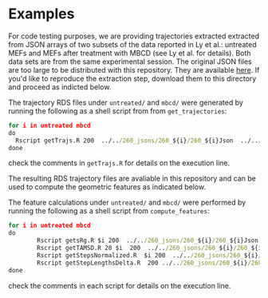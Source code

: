 # Examples

For code testing purposes, we are providing trajectories extracted extracted from JSON arrays of two subsets of the data reported in Ly et al.: untreated MEFs and MEFs after treatment with MBCD (see Ly et al. for details). Both data sets are from the same experimental session. The original JSON files are too large to be distributed with this repository. They are available [here](url). If you'd like to reproduce the extraction step, download them to this directory and proceed as indicted below.

The trajectory RDS files under `untreated/` and `mbcd/` were generated by running the following as a shell script from from `get_trajectories`:
```bat
for i in untreated mbcd
do
  Rscript getTrajs.R 200  ../../260_jsons/260_${i}/260_${i}Json  ../../260_jsons/260_${i}  ../examples/$i json > ../examples/${i}/out.traj.$i 2>&1 &
done
```
check the comments in `getTrajs.R` for details on the execution line.

The resulting RDS trajectory files are avaliable in this repository and can be used to compute the geometric features as indicated below.

The feature calculations under `untreated/` and `mbcd/` were performed by running the following as a shell script from `compute_features`: 
```bat
for i in untreated mbcd
do
        Rscript getsRg.R $i 200  ../../260_jsons/260_${i}/260_${i}Json ../examples/$i ../examples/$i > ../examples/${i}/out.srg.$i 2>&1 &
        Rscript getTAMSD.R 20 $i  200  ../../260_jsons/260_${i}/260_${i}Json ../examples/$i ../examples/$i > ../examples/${i}/out.tamsd.$i 2>&1 &
        Rscript getStepsNormalized.R  $i 200  ../../260_jsons/260_${i}/260_${i}Json ../examples/$i ../examples/$i > ../examples/${i}/out.stepnorm.$i 2>&1 &
        Rscript getStepLengthsDelta.R  200 ../../260_jsons/260_${i}/260_${i}Json  1 ../examples/$i ../examples/$i > ../examples/${i}/out.steplen.$i 2>&1 &
done
```
check the comments in each script for details on the execution line.
